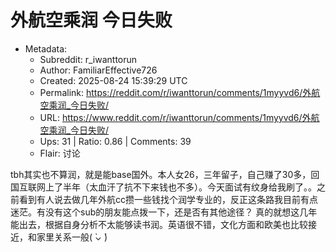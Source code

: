 # 外航空乘润 今日失败

- Metadata:
  - Subreddit: r_iwanttorun
  - Author: FamiliarEffective726
  - Created: 2025-08-24 15:39:29 UTC
  - Permalink: https://reddit.com/r/iwanttorun/comments/1myyvd6/外航空乘润_今日失败/
  - URL: https://www.reddit.com/r/iwanttorun/comments/1myyvd6/外航空乘润_今日失败/
  - Ups: 31 | Ratio: 0.86 | Comments: 39
  - Flair: 讨论


tbh其实也不算润，就是能base国外。本人女26，三年留子，自己赚了30多，回国互联网上了半年（太血汗了抗不下来钱也不多）。今天面试有纹身给我刷了。。之前看到有人说去做几年外航cc攒一些钱找个润学专业的，反正这条路我目前有点迷茫。有没有这个sub的朋友能点拨一下，还是否有其他途径？
真的就想这几年能出去，根据自身分析不太能够读书润。英语很不错，文化方面和欧美也比较接近，和家里关系一般(
̀⌄ ́)

